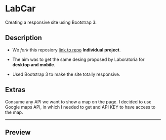 # LabCar

Creating a responsive site using Bootstrap 3.

## Description

* We _fork_ this reposiory [link to repo](https://github.com/Laboratoria-learning/lab-car-boilerplate) **Individual project**.

* The aim was to get the same desing proposed by Laboratoria for **desktop and mobile**.

* Used Bootstrap 3 to make the site totally responsive. 


## Extras

Consume any API we want to show a map on the page. I decided to use Google maps API, in which I needed to get and API KEY to have access to the map.

***

## Preview
